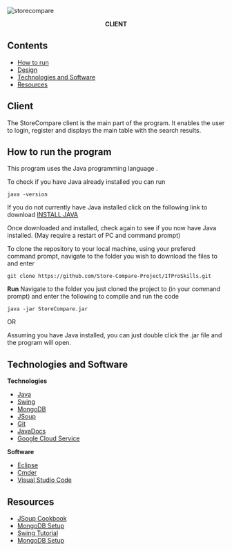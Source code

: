 ![storecompare](https://user-images.githubusercontent.com/22448079/38895768-d87f1a4c-4288-11e8-99ab-416e24d32da8.png)

<p align="center">
  <b>CLIENT</b><br>
</p>

## Contents
* [How to run](#how-to-run-the-program)
* [Design](#design)
* [Technologies and Software](#technologies)
* [Resources](#resources)

## Client
The StoreCompare client is the main part of the program. It enables the user to login, register and displays the main table with the search results.

## How to run the program
This program uses the Java programming language .

To check if you have Java already installed you can run

```
java -version 
```


If you do not currently have Java installed click on the following link to download [INSTALL JAVA](http://www.oracle.com/technetwork/java/javase/downloads/jdk8-downloads-2133151.html)

Once downloaded and installed, check again to see if you now have Java installed. (May require a restart of PC and command prompt)

To clone the repository to your local machine, using your prefered command prompt, navigate to the folder you wish to download the files to and enter
```
git clone https://github.com/Store-Compare-Project/ITProSkills.git
```

**Run**
 Navigate to the folder you just cloned the project to (in your command prompt) and enter the following to compile and run the code 

```
java -jar StoreCompare.jar
```

OR

Assuming you have Java installed, you can just double click the .jar file and the program will open.


## Technologies and Software
**Technologies**
- [Java](https://java.com/en/download/)
- [Swing](https://docs.oracle.com/javase/tutorial/uiswing/)
- [MongoDB](https://www.mongodb.com/)
- [JSoup](https://jsoup.org/)
- [Git](https://git-scm.com/)
- [JavaDocs](http://drjava.org/docs/user/ch10.html)
- [Google Cloud Service](https://cloud.google.com/)

**Software**
- [Eclipse](https://www.eclipse.org/)
- [Cmder](http://cmder.net/)
- [Visual Studio Code](https://code.visualstudio.com/)

## Resources
- [JSoup Cookbook](https://jsoup.org/cookbook/)
- [MongoDB Setup](https://www.tutorialspoint.com/mongodb/index.htm)
- [Swing Tutorial](https://www.tutorialspoint.com/swing/index.htm)
- [MongoDB Setup](https://www.tutorialspoint.com/mongodb/index.htm)
